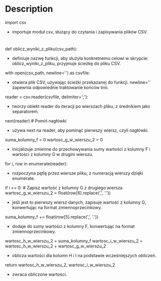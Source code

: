 # Description


import csv
- importuje moduł csv, służący do czytania i zapisywania plików CSV.  

#
def oblicz_wyniki_z_pliku(csv_path):
- definiuje nazwę funkcji, aby służyła konkretnemu celowi w skrypcie: oblicz_wyniki_z_pliku, przyjmuje ścieżkę do pliku CSV.  


with open(csv_path, newline='') as csvfile:
- otwiera plik CSV, używając ścieżki przekazanej do funkcji. newline='' zapewnia odpowiednie traktowanie końców linii.  


reader = csv.reader(csvfile, delimiter=';'):
- tworzy obiekt reader do iteracji po wierszach pliku, z średnikiem jako separatorem.  


next(reader)  # Pomiń nagłówki
- używa next na reader, aby pominąć pierwszy wiersz, czyli nagłówki.


suma_kolumny_f = 0
wartosc_g_w_wierszu_2 = 0
- inicjalizuje zmienne do przechowywania sumy wartości z kolumny F i wartości z kolumny G w drugim wierszu.


for i, row in enumerate(reader):
- rozpoczyna pętlę przez wiersze pliku, z numeracją wierszy dzięki enumerate.


if i == 0:  # Zapisz wartość z kolumny G z drugiego wiersza
    wartosc_g_w_wierszu_2 = float(row[6].replace(',', '.'))
- jeśli jest to pierwszy wiersz danych, zapisuje wartość z kolumny G, konwertując na format zmiennoprzecinkowy.


suma_kolumny_f += float(row[5].replace(',', '.'))
- dodaje do sumy wartości z kolumny F, konwertując na format zmiennoprzecinkowy.


wartosc_h_w_wierszu_2 = suma_kolumny_f
wartosc_i_w_wierszu_2 = wartosc_h_w_wierszu_2 + wartosc_g_w_wierszu_2
- oblicza wartości dla kolumn H i I na podstawie wcześniejszych obliczeń.


return wartosc_h_w_wierszu_2, wartosc_i_w_wierszu_2
- zwraca obliczone wartości.
